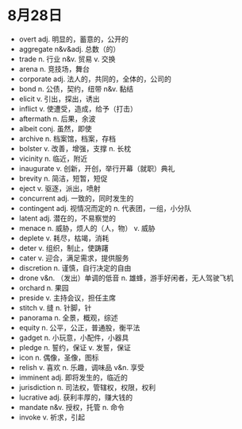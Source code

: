 # 8月28日

- overt adj. 明显的，蓄意的，公开的
- aggregate n&v&adj. 总数（的）
- trade n. 行业 n&v. 贸易 v. 交换
- arena n. 竞技场，舞台
- corporate adj. 法人的，共同的，全体的，公司的
- bond n. 公债，契约，纽带 n&v. 黏结
- elicit v. 引出，探出，诱出
- inflict v. 使遭受，造成，给予（打击）
- aftermath n. 后果，余波
- albeit conj. 虽然，即使
- archive n. 档案馆，档案，存档
- bolster v. 改善，增强，支撑 n. 长枕
- vicinity n. 临近，附近
- inaugurate v. 创新，开创，举行开幕（就职）典礼
- brevity n. 简洁，短暂，短促
- eject v. 驱逐，派出，喷射
- concurrent adj. 一致的，同时发生的
- contingent adj. 视情况而定的 n. 代表团，一组，小分队
- latent adj. 潜在的，不易察觉的
- menace n. 威胁，烦人的（人，物） v. 威胁
- deplete v. 耗尽，枯竭，消耗
- deter v. 组织，制止，使踌躇
- cater v. 迎合，满足需求，提供服务
- discretion n. 谨慎，自行决定的自由
- drone v&n. （发出）单调的低音 n. 雄蜂，游手好闲者，无人驾驶飞机
- orchard n. 果园
- preside v. 主持会议，担任主席
- stitch v. 缝 n. 针脚，针
- panorama n. 全景，概观，综述
- equity n. 公平，公正，普通股，衡平法
- gadget n. 小玩意，小配件，小器具
- pledge n. 誓约，保证 v. 发誓，保证
- icon n. 偶像，圣像，图标
- relish v. 喜欢 n. 乐趣，调味品 v&n. 享受
- imminent adj. 即将发生的，临近的
- jurisdiction n. 司法权，管辖权，权限，权利
- lucrative adj. 获利丰厚的，赚大钱的
- mandate n&v. 授权，托管 n. 命令
- invoke v. 祈求，引起
